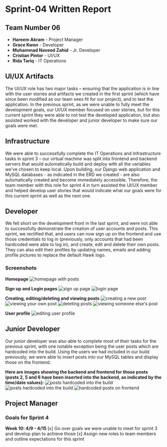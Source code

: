 # Sprint-04 Written Report

## Team Number 06

* **Hareem Akram** - Project Manager
* **Grace Kwon** - Developer
* **Muhammad Naveed Zahid** - Jr. Developer
* **Cristian Pintor** - UI/UX
* **Rida Tariq** - IT Operations

## UI/UX Artifacts

The UI/UX role has two major tasks – ensuring that the application is in line with the user stories and artifacts we created in the first sprint (which have since been modified as our team sees fit for our project), and to test the application. In the previous sprint, as we were unable to fully meet the development goals, our UI/UX member focused on user stories, but for this current sprint they were able to not test the developed application, but also assisted worked with the developer and junior developer to make sure our goals were met.

## Infrastructure

We were able to successfully complete the IT Operations and Infrastructure tasks in sprint 3 – our virtual machine was split into frontend and backend servers that would automatically build and deploy with all the variables we've chosen to keep local. Upon building, our Django web application and MySQL databases - as indicated in the ERD we created - are also automatically created and become immediately accessible. Therefore, the team member with this role for sprint 4 in turn assisted the UI/UX member and helped develop user stories that would indicate what our goals were for this current sprint as well as the next one.

## Developer

We fell short on the development front in the last sprint, and were not able to successfully demonstrate the creation of user accounts and posts. This sprint, we rectified that, and users can now sign up on the frontend and use those credentials to log in (previously, only accounts that had been hardcoded were able to log in), and create, edit and delete their own posts. They can also edit their profiles by updating names, emails and adding profile pictures to replace the default Hawk logo.

### Screenshots

**Homepage**
![homepage with posts](../diagrams/homepage.png 'homepage with posts')

**Sign up and Login pages**
![sign up page](../diagrams/sign_up.png 'sign up page')
![login page](../diagrams/login.png 'login page')

**Creating, editing/deleting and viewing posts**
![creating a new post](../diagrams/new_post.png 'creating a new post')
![viewing your own post](../diagrams/single_post_author.png 'viewing your own post')
![deleting posts](../diagrams/Delete_Post.png 'deleting posts')
![viewing someone else's post](../diagrams/single_post_view.png)

**User profile**
![editing user profile](../diagrams/user_profile.png 'editing user profile')


## Junior Developer

Our junior developer was also able to complete most of their tasks for the previous sprint, with one notable exception being the user posts which are hardcoded into the build. Using the users we had included in our build previously, we were able to insert posts into our MySQL tables and display those on the frontend.

**Here are images showing the backend and frontend for those posts (posts 2, 5 and 6 have been inserted into the backend, as indicated by the time/date values):**
![posts hardcoded into the build](../diagrams/sql_insert.png 'posts hardcoded into the build - command')
![posts hardcoded into the build](../diagrams/hardcoded_posts_sql.png 'posts hardcoded into the build - table')
![hardcoded posts on frontend](../diagrams/hardcoded_posts_frontend.png 'hardcoded posts on frontend')

## Project Manager

### Goals for Sprint 4
**Week 10: 4/9 - 4/15**
[x] Go over goals we were unable to meet for sprint 3 and develop plan to achieve those
[x] Assign new roles to team members and outline expectations for this sprint
